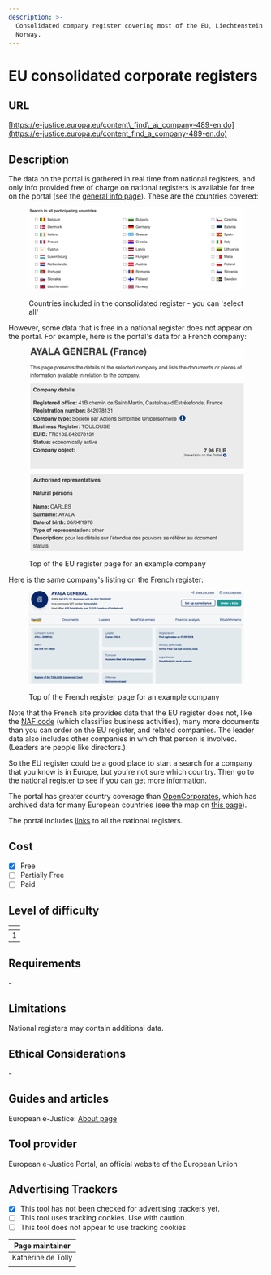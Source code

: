 ```yaml
---
description: >-
  Consolidated company register covering most of the EU, Liechtenstein and
  Norway.
---
```


# EU consolidated corporate registers

## URL

[https://e-justice.europa.eu/content\_find\_a\_company-489-en.do](https://e-justice.europa.eu/content_find_a_company-489-en.do)

## Description

The data on the portal is gathered in real time from national registers, and only info provided free of charge on national registers is available for free on the portal (see the [general info page](https://e-justice.europa.eu/489/EN/business_registers__search_for_a_company_in_the_eu?EUROPEAN_UNION\&action=maximize\&idSubpage=1\&member=1)). These are the countries covered:

<figure><img src=".gitbook/assets/Screenshot 2024-11-27 at 09.12.44.png" alt=""><figcaption><p>Countries included in the consolidated register - you can 'select all'</p></figcaption></figure>

However, some data that is free in a national register does not appear on the portal. For example, here is the portal's data for a French company:

<figure><img src=".gitbook/assets/Screenshot 2024-11-27 at 10.33.47.png" alt=""><figcaption><p>Top of the EU register page for an example company</p></figcaption></figure>

Here is the same company's listing on the French register:&#x20;

<figure><img src=".gitbook/assets/Screenshot 2024-11-27 at 10.12.06.png" alt=""><figcaption><p>Top of the French register page for an example company</p></figcaption></figure>

Note that the French site provides data that the EU register does not, like the [NAF code](https://entreprendre.service-public.fr/vosdroits/F33050) (which classifies business activities), many more documents than you can order on the EU register, and related companies. The leader data also includes other companies in which that person is involved. (Leaders are people like directors.)

So the EU register could be a good place to start a search for a company that you know is in Europe, but you're not sure which country. Then go to the national register to see if you can get more information.

The portal has greater country coverage than [OpenCorporates](https://bellingcat.gitbook.io/toolkit/more/all-tools/opencorporates), which has archived data for many European countries (see the map on [this page](https://knowledge.opencorporates.com/knowledge-base/overview/)).

The portal includes [links](https://e-justice.europa.eu/489/EN/business_registers__search_for_a_company_in_the_eu?EUROPEAN_UNION\&action=maximize\&idSubpage=1\&member=1) to all the national registers.

## Cost

* [x] Free
* [ ] Partially Free
* [ ] Paid

## Level of difficulty

<table><thead><tr><th data-type="rating" data-max="5"></th></tr></thead><tbody><tr><td>1</td></tr></tbody></table>

## Requirements

\-

## Limitations

National registers may contain additional data.

## Ethical Considerations

\-

## Guides and articles

European e-Justice: [About page](https://e-justice.europa.eu/489/EN/business_registers__search_for_a_company_in_the_eu?EUROPEAN_UNION\&action=maximize\&idSubpage=1\&member=1)

## Tool provider

European e-Justice Portal, an official website of the European Union

## Advertising Trackers

* [x] This tool has not been checked for advertising trackers yet.
* [ ] This tool uses tracking cookies. Use with caution.
* [ ] This tool does not appear to use tracking cookies.

| Page maintainer    |
| ------------------ |
| Katherine de Tolly |
|                    |
